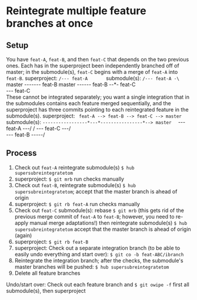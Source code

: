 # Reintegrate multiple feature branches at once
## Setup
You have `feat-A`, `feat-B`, and then `feat-C` that depends on the two previous
ones. Each has in the superproject been independently branched off of master;
in the submodule(s), `feat-C` begins with a merge of `feat-A` into `feat-B`.
superproject: `/--- feat-A       `submodule(s): `/--- feat-A -\           `
    master ------- feat-B            master ------ feat-B --*- feat-C  
              \--- feat-C                                              
These cannot be integrated separately; you want a single integration that in
the submodules contains each feature merged sequentially, and the superproject
has three commits pointing to each reintegrated feature in the submodule(s).
superproject: `  feat-A --> feat-B --> feat-C --> master  `
submodule(s): `-----------------*---*----------------*--> master  `
               \--- feat-A ---/   / \--- feat-C ---/             
                \--- feat-B -----/                               
## Process
1. Check out `feat-A`
   reintegrate submodule(s) `$ hub supersubreintegratetom`
2. superproject: `$ git mrb`
   run checks manually
3. Check out `feat-B`,
   reintegrate submodule(s) `$ hub supersubreintegratetom`;
   accept that the master branch is ahead of origin
4. superproject: `$ git rb feat-A`
   run checks manually
5. Check out `feat-C`
   submodule(s): rebase `$ git mrb` (this gets rid of the previous merge commit of
   `feat-A` to `feat-B`; however, you need to re-apply manual merge adaptations!)
   then reintegrate submodule(s) `$ hub supersubreintegratetom`
   accept that the master branch is ahead of origin (again)
6. superproject: `$ git rb feat-B`
7. superproject: Check out a separate integration branch (to be able to easily
   undo everything and start over): `$ git co -b feat-ABC/ibranch`
8. Reintegrate the integration branch; after the checks, the submodule's master
   branches will be pushed: `$ hub supersubreintegratetom`
9. Delete all feature branches

Undo/start over: Check out each feature branch and `$ git owipe -f` first
all submodule(s), then superproject
